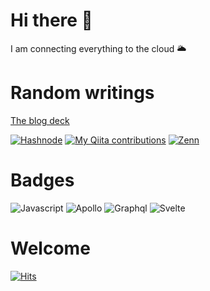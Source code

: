 <!--
<p align="right">
<a href="your link" target="blank">
  <img align="center" src="https://cdn.jsdelivr.net/npm/simple-icons@3.0.1/icons/twitter.svg" alt="" height="25" width="25" />
</a>&nbsp;
<a href="your link" target="blank">
  <img align="center" src="https://cdn.jsdelivr.net/npm/simple-icons@3.0.1/icons/linkedin.svg" alt="" height="25" width="25" />
</a>&nbsp;
<a href="your link" target="blank">
  <img align="center" src="https://cdn.jsdelivr.net/npm/simple-icons@3.0.1/icons/instagram.svg" alt="" height="25" width="25" />
</a>&nbsp;
<a href="your link" target="blank">
  <img align="center" src="https://cdn.jsdelivr.net/npm/simple-icons@3.0.1/icons/youtube.svg" alt="" height="25" width="25" />
</a>
</p>
-->

# Hi there 👋

I am connecting everything to the cloud 🌥

# Random writings

[The blog deck](https://narutaro.github.io/blog-deck/)

[![Hashnode](https://img.shields.io/badge/-hashnode-gray.svg?style=flat&logo=hashnode&logoColor=2962FF)](https://senzu.hashnode.dev/)
[![My Qiita contributions](https://qiita-badge.apiapi.app/s/narutaro/contributions.svg)](http://qiita.com/narutaro)
[![Zenn](https://img.shields.io/badge/-zenn-gray.svg?style=flat&logo=zenn)](https://zenn.dev/masaino) 

# Badges

![Javascript](https://img.shields.io/badge/-Javascript-gray.svg?style=flat&logo=javascript)
![Apollo](https://img.shields.io/badge/-Apollo-gray.svg?style=flat&logo=apollographql&logoColor=311C87)
![Graphql](https://img.shields.io/badge/-Graphql-gray.svg?style=flat&logo=graphql&logoColor=E10098)
![Svelte](https://img.shields.io/badge/-Svelte-gray.svg?style=flat&logo=svelte)

<!--
https://simpleicons.org/
https://github.com/simple-icons/simple-icons/blob/develop/slugs.md
https://github.com/simple-icons/simple-icons
-->

# Welcome

[![Hits](https://hits.seeyoufarm.com/api/count/incr/badge.svg?url=https%3A%2F%2Fgithub.com%2Fnarutaro&count_bg=%23FF69B4&title_bg=%23555555&icon=github.svg&icon_color=%23E7E7E7&title=Profile+view&edge_flat=false)](https://hits.seeyoufarm.com)

<!--
Show graph
https://hits.seeyoufarm.com/#badge
-->
